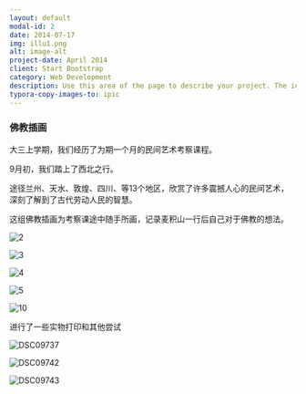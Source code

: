 ```yaml
---
layout: default
modal-id: 2
date: 2014-07-17
img: illu1.png
alt: image-alt
project-date: April 2014
client: Start Bootstrap
category: Web Development
description: Use this area of the page to describe your project. The icon above is part of a free icon set by <a href="https://sellfy.com/p/8Q9P/jV3VZ/">Flat Icons</a>. On their website, you can download their free set with 16 icons, or you can purchase the entire set with 146 icons for only $12!
typora-copy-images-to: ipic
---
```


### 佛教插画



大三上学期，我们经历了为期一个月的民间艺术考察课程。

9月初，我们踏上了西北之行。

途径兰州、天水、敦煌、四川、等13个地区，欣赏了许多震撼人心的民间艺术，深刻了解到了古代劳动人民的智慧。

这组佛教插画为考察课途中随手所画，记录麦积山一行后自己对于佛教的想法。









![2](http://ww2.sinaimg.cn/large/006tNc79gy1ff6rqmxzutj30jq0rt1kx.jpg)



![3](http://ww2.sinaimg.cn/large/006tNc79gy1ff6rqrymfkj30jq0rt1jf.jpg)



![4](http://ww1.sinaimg.cn/large/006tNc79gy1ff6rr17kucj30jq0rt4qp.jpg)



![5](http://ww1.sinaimg.cn/large/006tNc79gy1ff6rr4zu1lj30jq0rtkgs.jpg)





![10](http://ww3.sinaimg.cn/large/006tNc79gy1ff6rrb4lpxj30jq0e8wyw.jpg)



进行了一些实物打印和其他尝试



![DSC09737](http://ww1.sinaimg.cn/large/006tNc79gy1ff6s8f9ri0j30jq0tlk97.jpg)



![DSC09742](http://ww4.sinaimg.cn/large/006tNc79gy1ff6s8kfwfcj30jq0d5wmr.jpg)



![DSC09743](http://ww3.sinaimg.cn/large/006tNc79gy1ff6s8nfkdaj30jq0d5thv.jpg)